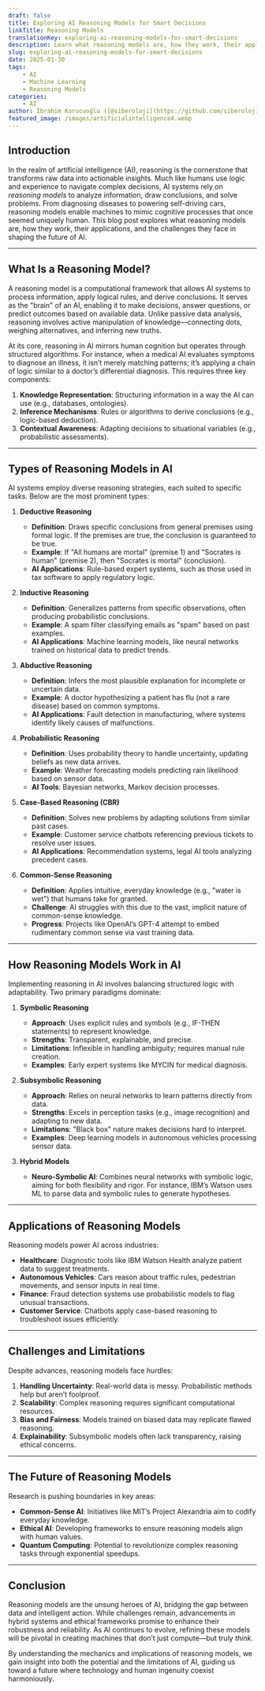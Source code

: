 ```yaml
---
draft: false
title: Exploring AI Reasoning Models for Smart Decisions
linkTitle: Reasoning Models
translationKey: exploring-ai-reasoning-models-for-smart-decisions
description: Learn what reasoning models are, how they work, their applications, and the challenges they face in shaping the future of AI.
slug: exploring-ai-reasoning-models-for-smart-decisions
date: 2025-01-30
tags:
    - AI
    - Machine Learning
    - Reasoning Models
categories:
    - AI
author: İbrahim Korucuoğlu ([@siberoloji](https://github.com/siberoloji))
featured_image: /images/artificialintelligence4.webp
---
```


## Introduction

In the realm of artificial intelligence (AI), reasoning is the cornerstone that transforms raw data into actionable insights. Much like humans use logic and experience to navigate complex decisions, AI systems rely on *reasoning models* to analyze information, draw conclusions, and solve problems. From diagnosing diseases to powering self-driving cars, reasoning models enable machines to mimic cognitive processes that once seemed uniquely human. This blog post explores what reasoning models are, how they work, their applications, and the challenges they face in shaping the future of AI.

---

## **What Is a Reasoning Model?**  

A reasoning model is a computational framework that allows AI systems to process information, apply logical rules, and derive conclusions. It serves as the "brain" of an AI, enabling it to make decisions, answer questions, or predict outcomes based on available data. Unlike passive data analysis, reasoning involves active manipulation of knowledge—connecting dots, weighing alternatives, and inferring new truths.  

At its core, reasoning in AI mirrors human cognition but operates through structured algorithms. For instance, when a medical AI evaluates symptoms to diagnose an illness, it isn’t merely matching patterns; it’s applying a chain of logic similar to a doctor’s differential diagnosis. This requires three key components:  

1. **Knowledge Representation**: Structuring information in a way the AI can use (e.g., databases, ontologies).  
2. **Inference Mechanisms**: Rules or algorithms to derive conclusions (e.g., logic-based deduction).  
3. **Contextual Awareness**: Adapting decisions to situational variables (e.g., probabilistic assessments).  

---

## **Types of Reasoning Models in AI**  

AI systems employ diverse reasoning strategies, each suited to specific tasks. Below are the most prominent types:  

1. **Deductive Reasoning**  
   - **Definition**: Draws specific conclusions from general premises using formal logic. If the premises are true, the conclusion is guaranteed to be true.  
   - **Example**: If "All humans are mortal" (premise 1) and "Socrates is human" (premise 2), then "Socrates is mortal" (conclusion).  
   - **AI Applications**: Rule-based expert systems, such as those used in tax software to apply regulatory logic.  

2. **Inductive Reasoning**  
   - **Definition**: Generalizes patterns from specific observations, often producing probabilistic conclusions.  
   - **Example**: A spam filter classifying emails as "spam" based on past examples.  
   - **AI Applications**: Machine learning models, like neural networks trained on historical data to predict trends.  

3. **Abductive Reasoning**  
   - **Definition**: Infers the most plausible explanation for incomplete or uncertain data.  
   - **Example**: A doctor hypothesizing a patient has flu (not a rare disease) based on common symptoms.  
   - **AI Applications**: Fault detection in manufacturing, where systems identify likely causes of malfunctions.  

4. **Probabilistic Reasoning**  
   - **Definition**: Uses probability theory to handle uncertainty, updating beliefs as new data arrives.  
   - **Example**: Weather forecasting models predicting rain likelihood based on sensor data.  
   - **AI Tools**: Bayesian networks, Markov decision processes.  

5. **Case-Based Reasoning (CBR)**  
   - **Definition**: Solves new problems by adapting solutions from similar past cases.  
   - **Example**: Customer service chatbots referencing previous tickets to resolve user issues.  
   - **AI Applications**: Recommendation systems, legal AI tools analyzing precedent cases.  

6. **Common-Sense Reasoning**  
   - **Definition**: Applies intuitive, everyday knowledge (e.g., "water is wet") that humans take for granted.  
   - **Challenge**: AI struggles with this due to the vast, implicit nature of common-sense knowledge.  
   - **Progress**: Projects like OpenAI’s GPT-4 attempt to embed rudimentary common sense via vast training data.  

---

## **How Reasoning Models Work in AI**  

Implementing reasoning in AI involves balancing structured logic with adaptability. Two primary paradigms dominate:  

1. **Symbolic Reasoning**  
   - **Approach**: Uses explicit rules and symbols (e.g., IF-THEN statements) to represent knowledge.  
   - **Strengths**: Transparent, explainable, and precise.  
   - **Limitations**: Inflexible in handling ambiguity; requires manual rule creation.  
   - **Examples**: Early expert systems like MYCIN for medical diagnosis.  

2. **Subsymbolic Reasoning**  
   - **Approach**: Relies on neural networks to learn patterns directly from data.  
   - **Strengths**: Excels in perception tasks (e.g., image recognition) and adapting to new data.  
   - **Limitations**: "Black box" nature makes decisions hard to interpret.  
   - **Examples**: Deep learning models in autonomous vehicles processing sensor data.  

3. **Hybrid Models**  
   - **Neuro-Symbolic AI**: Combines neural networks with symbolic logic, aiming for both flexibility and rigor. For instance, IBM’s Watson uses ML to parse data and symbolic rules to generate hypotheses.  

---

## **Applications of Reasoning Models**  

Reasoning models power AI across industries:  

- **Healthcare**: Diagnostic tools like IBM Watson Health analyze patient data to suggest treatments.  
- **Autonomous Vehicles**: Cars reason about traffic rules, pedestrian movements, and sensor inputs in real time.  
- **Finance**: Fraud detection systems use probabilistic models to flag unusual transactions.  
- **Customer Service**: Chatbots apply case-based reasoning to troubleshoot issues efficiently.  

---

## **Challenges and Limitations**  
Despite advances, reasoning models face hurdles:  

1. **Handling Uncertainty**: Real-world data is messy. Probabilistic methods help but aren’t foolproof.  
2. **Scalability**: Complex reasoning requires significant computational resources.  
3. **Bias and Fairness**: Models trained on biased data may replicate flawed reasoning.  
4. **Explainability**: Subsymbolic models often lack transparency, raising ethical concerns.  

---

## **The Future of Reasoning Models**  
Research is pushing boundaries in key areas:  

- **Common-Sense AI**: Initiatives like MIT’s Project Alexandria aim to codify everyday knowledge.  
- **Ethical AI**: Developing frameworks to ensure reasoning models align with human values.  
- **Quantum Computing**: Potential to revolutionize complex reasoning tasks through exponential speedups.  

---

## **Conclusion**  
Reasoning models are the unsung heroes of AI, bridging the gap between data and intelligent action. While challenges remain, advancements in hybrid systems and ethical frameworks promise to enhance their robustness and reliability. As AI continues to evolve, refining these models will be pivotal in creating machines that don’t just compute—but truly *think*.  

By understanding the mechanics and implications of reasoning models, we gain insight into both the potential and the limitations of AI, guiding us toward a future where technology and human ingenuity coexist harmoniously.
